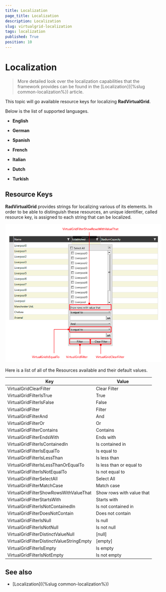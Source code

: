 ```yaml
---
title: Localization
page_title: Localization
description: Localization
slug: virtualgrid-localization
tags: localization
published: True
position: 10
---
```


# Localization

> More detailed look over the localization capabilities that the framework provides can be found in the [Localization]({%slug common-localization%}) article.

This topic will go available resource keys for localizing __RadVirtualGrid__.

Below is the list of supported languages.

* **English**

* **German**

* **Spanish**

* **French**

* **Italian**

* **Dutch**

* **Turkish**

## Resource Keys

__RadVirtualGrid__ provides strings for localizing various of its elements. In order to be able to distinguish these resources, an unique identifier, called resource key, is assigned to each string that can be localized.

![RadVirtualGrid Localization](images/virtualgrid_localization.png)

Here is a list of all of the Resources available and their default values.

Key	|	Value
---	|	---	
VirtualGridClearFilter | Clear Filter
VirtualGridFilterIsTrue | True
VirtualGridFilterIsFalse | False
VirtualGridFilter | Filter
VirtualGridFilterAnd | And
VirtualGridFilterOr | Or
VirtualGridFilterContains | Contains
VirtualGridFilterEndsWith | Ends with
VirtualGridFilterIsContainedIn | Is contained in
VirtualGridFilterIsEqualTo | Is equal to
VirtualGridFilterIsLessThan | Is less than
VirtualGridFilterIsLessThanOrEqualTo | Is less than or equal to
VirtualGridFilterIsNotEqualTo | Is not equal to
VirtualGridFilterSelectAll | Select All
VirtualGridFilterMatchCase | Match case
VirtualGridFilterShowRowsWithValueThat | Show rows with value that 
VirtualGridFilterStartsWith | Starts with
VirtualGridFilterIsNotContainedIn | Is not contained in
VirtualGridFilterDoesNotContain | Does not contain
VirtualGridFilterIsNull | Is null
VirtualGridFilterIsNotNull | Is not null
VirtualGridFilterDistinctValueNull | [null]
VirtualGridFilterDistinctValueStringEmpty | [empty]
VirtualGridFilterIsEmpty | Is empty
VirtualGridFilterIsNotEmpty | Is not empty

## See also

* [Localization]({%slug common-localization%})